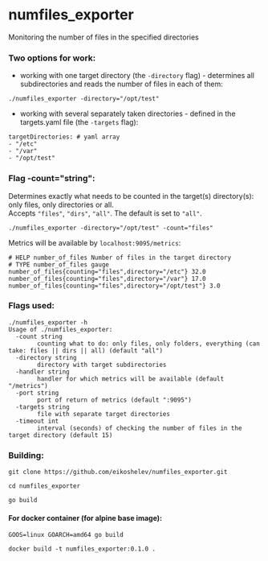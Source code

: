 # numfiles_exporter

Monitoring the number of files in the specified directories

### Two options for work:
* working with one target directory (the `-directory` flag) - determines all subdirectories and reads the number of files in each of them:
```
./numfiles_exporter -directory="/opt/test"
```
* working with several separately taken directories - defined in the targets.yaml file (the `-targets` flag):
```
targetDirectories: # yaml array
- "/etc"
- "/var"
- "/opt/test"
```

### Flag -count="string":
Determines exactly what needs to be counted in the target(s) directory(s): only files, only directories or all.  
Accepts `"files"`, `"dirs"`, `"all"`. The default is set to `"all"`.

```
./numfiles_exporter -directory="/opt/test" -count="files"
```

Metrics will be available by `localhost:9095/metrics`:

```
# HELP number_of_files Number of files in the target directory
# TYPE number_of_files gauge
number_of_files{counting="files",directory="/etc"} 32.0
number_of_files{counting="files",directory="/var"} 17.0
number_of_files{counting="files",directory="/opt/test"} 3.0
```

### Flags used:
```
./numfiles_exporter -h
Usage of ./numfiles_exporter:
  -count string
    	counting what to do: only files, only folders, everything (can take: files || dirs || all) (default "all")
  -directory string
    	directory with target subdirectories
  -handler string
    	handler for which metrics will be available (default "/metrics")
  -port string
    	port of return of metrics (default ":9095")
  -targets string
    	file with separate target directories
  -timeout int
    	interval (seconds) of checking the number of files in the target directory (default 15)
```

### Building:
```
git clone https://github.com/eikoshelev/numfiles_exporter.git
```
```
cd numfiles_exporter
```
```
go build
```

#### For docker container (for alpine base image):
```
GOOS=linux GOARCH=amd64 go build
```
```
docker build -t numfiles_exporter:0.1.0 .
```
